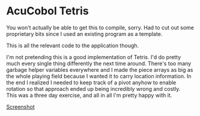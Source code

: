 # AcuCobol Tetris


You won't actually be able to get this to compile, sorry. Had to cut out some proprietary bits since I used an existing program as a template.   


This is all the relevant code to the application though. 


I'm not pretending this is a good implementation of Tetris. I'd do pretty much every single thing differently the next time around. There's too many garbage helper
variables everywhere and I made the piece arrays as big as the whole playing field because I wanted it to carry location information. In the end I realized
I needed to keep track of a pivot anyhow to enable rotation so that approach ended up being incredibly wrong and costly.  
This was a three day exercise, and all in all I'm pretty happy with it.

[Screenshot](https://github.com/Fabtabulous/cobtet/raw/main/img/cobtet.png)
